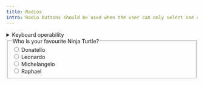 ```yaml
---
title: Radios
intro: Radio buttons should be used when the user can only select one option from a group.
---
```


<details>
<summary>Keyboard operability</summary>

- <kbd>Tab</kbd> to get into the radio group
- Use <kbd>Up</kbd>/<kbd>Down</kbd> or <kbd>Left</kbd>/<kbd>Right</kbd> arrows to make selection
- <kbd>Tab</kbd> to get out of the radio group
</details>

<form>
    <fieldset>
        <legend>Who is your favourite Ninja Turtle?</legend>
        <div>
            <input id="donatello" type="radio" name="ninjaTurtle" />
            <label for="donatello">Donatello</label>
        </div>
        <div>
            <input id="leonardo" type="radio" name="ninjaTurtle" />
            <label for="leonardo">Leonardo</label>
        </div>
        <div>
            <input id="michelangelo" type="radio" name="ninjaTurtle" />
            <label for="michelangelo">Michelangelo</label>
        </div>
        <div>
            <input id="raphael" type="radio" name="ninjaTurtle" />
            <label for="raphael">Raphael</label>
        </div>
    </fieldset>
</form>

